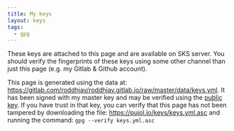 ```yaml
---
title: My keys
layout: keys
tags:
  - gpg
---
```


These keys are attached to this page and are available on SKS server. You should
verify the fingerprints of these keys using some other channel than just this
page (e.g. my Gitlab & Github account).

This page is generated using the data at:
    https://gitlab.com/roddhjav/roddhjav.gitlab.io/raw/master/data/keys.yml.
It has been signed with my master key and may be verified using the
[public key]. If you have trust in that key, you can verify that this page has
not been tampered by downloading the file:
    https://pujol.io/keys/keys.yml.asc
and running the command: `gpg --verify keys.yml.asc`

[public key]: /keys/0xe0cc7d788da0ebf2.asc
